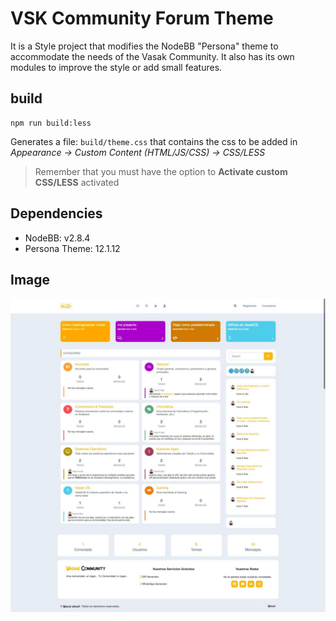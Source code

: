 # VSK Community Forum Theme

It is a Style project that modifies the NodeBB "Persona" theme to accommodate the needs of the Vasak Community. It also has its own modules to improve the style or add small features.

## build

``` shell
npm run build:less
```

Generates a file: `build/theme.css` that contains the css to be added in *Appearance -> Custom Content (HTML/JS/CSS) -> CSS/LESS*

> Remember that you must have the option to **Activate custom CSS/LESS** activated

## Dependencies

* NodeBB: v2.8.4
* Persona Theme: 12.1.12

## Image 

![ligth theme](./img/ligth.jpg)